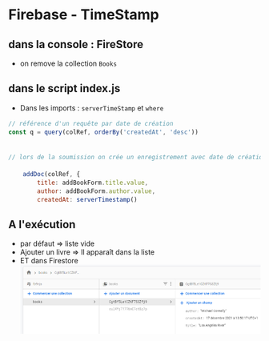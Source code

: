 # Firebase  - TimeStamp


## dans la console : FireStore
- on remove la collection `Books`

## dans le script index.js
- Dans les imports : `serverTimeStamp` et `where`

```js
// référence d'un requête par date de création
const q = query(colRef, orderBy('createdAt', 'desc'))


// lors de la soumission on crée un enregistrement avec date de création

    addDoc(colRef, {
        title: addBookForm.title.value,
        author: addBookForm.author.value,
        createdAt: serverTimestamp()

 ```

 ## A l'exécution
 - par défaut => liste vide
 - Ajouter un livre => Il apparaît dans la liste
 - ET dans Firestore
 ![image](./captures/book_date.png)


